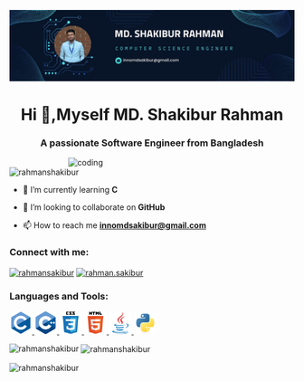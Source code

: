 ![logo](https://github.com/rahmanshakibur/rahmanshakibur/blob/main/Navy%20Blue%20Geometric%20Technology%20LinkedIn%20Banner.jpg)

<h1 align="center">Hi 👋,Myself MD. Shakibur Rahman</h1>
<h3 align="center">A passionate Software Engineer from Bangladesh</h3>



<img align="right" alt="coding" width="400" src="https://camo.githubusercontent.com/88adc7c88c9d3dba7479020846ed35d13410e3707c7f149e1c6140cc6beaef9a/68747470733a2f2f70687973696373677572756b756c2e66696c65732e776f726470726573732e636f6d2f323031392f30322f6368617261637465722d312e676966">

<p align="left"> <img src="https://komarev.com/ghpvc/?username=rahmanshakibur&label=Profile%20views&color=0e75b6&style=flat" alt="rahmanshakibur" /> </p>

- 🌱 I’m currently learning **C**

- 👯 I’m looking to collaborate on **GitHub**

- 📫 How to reach me **innomdsakibur@gmail.com**

<h3 align="left">Connect with me:</h3>
<p align="left">
<a href="https://linkedin.com/in/rahmansakibur" target="blank"><img align="center" src="https://raw.githubusercontent.com/rahuldkjain/github-profile-readme-generator/master/src/images/icons/Social/linked-in-alt.svg" alt="rahmansakibur" height="30" width="40" /></a>
<a href="https://fb.com/rahman.sakibur" target="blank"><img align="center" src="https://raw.githubusercontent.com/rahuldkjain/github-profile-readme-generator/master/src/images/icons/Social/facebook.svg" alt="rahman.sakibur" height="30" width="40" /></a>
</p>

<h3 align="left">Languages and Tools:</h3>
<p align="left"> <a href="https://www.cprogramming.com/" target="_blank" rel="noreferrer"> <img src="https://raw.githubusercontent.com/devicons/devicon/master/icons/c/c-original.svg" alt="c" width="40" height="40"/> </a> <a href="https://www.w3schools.com/cpp/" target="_blank" rel="noreferrer"> <img src="https://raw.githubusercontent.com/devicons/devicon/master/icons/cplusplus/cplusplus-original.svg" alt="cplusplus" width="40" height="40"/> </a> <a href="https://www.w3schools.com/css/" target="_blank" rel="noreferrer"> <img src="https://raw.githubusercontent.com/devicons/devicon/master/icons/css3/css3-original-wordmark.svg" alt="css3" width="40" height="40"/> </a> <a href="https://www.w3.org/html/" target="_blank" rel="noreferrer"> <img src="https://raw.githubusercontent.com/devicons/devicon/master/icons/html5/html5-original-wordmark.svg" alt="html5" width="40" height="40"/> </a> <a href="https://www.java.com" target="_blank" rel="noreferrer"> <img src="https://raw.githubusercontent.com/devicons/devicon/master/icons/java/java-original.svg" alt="java" width="40" height="40"/> </a> <a href="https://www.python.org" target="_blank" rel="noreferrer"> <img src="https://raw.githubusercontent.com/devicons/devicon/master/icons/python/python-original.svg" alt="python" width="40" height="40"/> </a> </p>

<p><img align="left" src="https://github-readme-stats.vercel.app/api/top-langs?username=rahmanshakibur&show_icons=true&locale=en&layout=compact" alt="rahmanshakibur" /></p>

<p>&nbsp;<img align="center" src="https://github-readme-stats.vercel.app/api?username=rahmanshakibur&show_icons=true&locale=en" alt="rahmanshakibur" /></p>

<p><img align="center" src="https://github-readme-streak-stats.herokuapp.com/?user=rahmanshakibur&" alt="rahmanshakibur" /></p>
